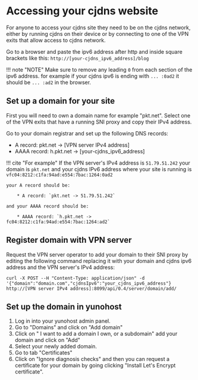 # Accessing your cjdns website
For anyone to access your cjdns site they need to be on the cjdns network, either by running cjdns on their device or by connecting to one of the VPN exits that allow access to cjdns network.

Go to a browser and paste the ipv6 address after http and inside square brackets like this: `http://[your-cjdns_ipv6_address]/blog`

!!! note "NOTE" 
    Make sure to remove any leading `0` from each section of the ipv6 address. for example if your cjdns ipv6 is ending with `... :0ad2` it should be `... :ad2` in the browser.

## Set up a domain for your site
First you will need to own a domain name for example "pkt.net". Select one of the VPN exits that have a running SNI proxy and copy their IPv4 address.

Go to your domain registrar and set up the following DNS records:

* A record: pkt.net -> [VPN server IPv4 address]
* AAAA record: h.pkt.net -> [your-cjdns_ipv6_address]

!!! cite "For example"
    If the VPN server's IPv4 address is `51.79.51.242` your domain is `pkt.net` and your cjdns IPv6 address where your site is running is `vfc04:8212:c1fa:94ad:e554:7bac:1264:0ad2`

    your A record should be: 
        
        * A record: `pkt.net -> 51.79.51.242` 
    
    and your AAAA record should be: 
        
        * AAAA record: `h.pkt.net -> fc04:8212:c1fa:94ad:e554:7bac:1264:ad2`


## Register domain with VPN server
Request the VPN server operator to add your domain to their SNI proxy by editing the following command replacing it with your domain and cjdns ipv6 address and the VPN server's IPv4 address:

```
curl -X POST --H "Content-Type: application/json" -d '{"domain":"domain.com","cjdnsIpv6":"your_cjdns_ipv6_address"} http://[VPN server IPv4 address]:8099/api/0.4/server/domain/add/
```

## Set up the domain in yunohost

1. Log in into your yunohost admin panel.
2. Go to "Domains" and click on "Add domain"
3. Click on " I want to add a domain I own, or a subdomain" add your domain and click on "Add"
4. Select your newly added domain.
5. Go to tab "Certificates"
6. Click on "Ignore diagnosis checks" and then you can request a certificate for your domain by going clicking "Install Let's Encrypt certificate".